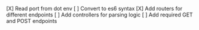 [X] Read port from dot env
[ ] Convert to es6 syntax
[X] Add routers for different endpoints
[ ] Add controllers for parsing logic
[ ] Add required GET and POST endpoints